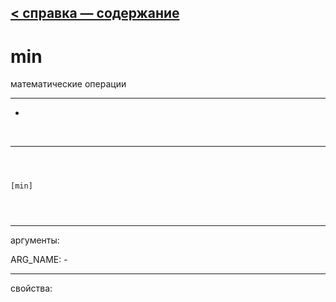 [< справка — содержание](ceammc_lib.html)
---

# min


математические операции

---

-
<br>


---


```



[min]


            
```

---
аргументы:

ARG_NAME: -<br>

---
свойства:


